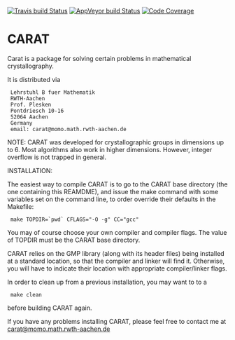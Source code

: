 [![Travis build Status](https://travis-ci.org/lbfm-rwth/carat.svg?branch=master)](https://travis-ci.org/lbfm-rwth/carat)
[![AppVeyor build Status](https://ci.appveyor.com/api/projects/status/github/lbfm-rwth/carat?branch=master&svg=true)](https://ci.appveyor.com/project/lbfm-rwth/carat)
[![Code Coverage](https://codecov.io/github/lbfm-rwth/carat/coverage.svg?branch=master&token=)](https://codecov.io/gh/lbfm-rwth/carat)

# CARAT 

Carat is a package for solving certain problems in mathematical
crystallography.

It is distributed via

     Lehrstuhl B fuer Mathematik
     RWTH-Aachen
     Prof. Plesken
     Pontdriesch 10-16
     52064 Aachen
     Germany
     email: carat@momo.math.rwth-aachen.de

NOTE: CARAT was developed for crystallographic groups in dimensions up to 6.
      Most algorithms also work in higher dimensions. However, integer overflow
      is not trapped in general.

INSTALLATION:

The easiest way to compile CARAT is to go to the CARAT base directory
(the one containing this REAMDME), and issue the make command with some
variables set on the command line, to order override their defaults in
the Makefile:

     make TOPDIR=`pwd` CFLAGS="-O -g" CC="gcc"

You may of course choose your own compiler and compiler flags. The value
of TOPDIR must be the CARAT base directory.

CARAT relies on the GMP library (along with its header files) being
installed at a standard location, so that the compiler and linker will
find it. Otherwise, you will have to indicate their location with
appropriate compiler/linker flags.

In order to clean up from a previous installation, you may want to to a

     make clean

before building CARAT again.

If you have any problems installing CARAT, please feel free to contact
me at carat@momo.math.rwth-aachen.de

